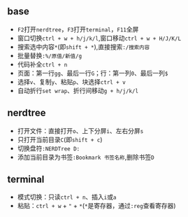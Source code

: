 ## base
- `F2`打开`nerdtree`，`F3`打开`terminal`，`F11`全屏
- 窗口切换`ctrl + w + h/j/k/l`,窗口移动`ctrl + w + H/J/K/L`
- 搜索选中内容`*`(即`shift + *`),直接搜索`:/搜索内容`
- 批量替换`:%/原值/新值/g`
- 代码补全`ctrl + n`
- 页面：第一行`gg`、最后一行`G`；行：第一列`0`、最后一列`$`
- 选择`v`、复制`y`、粘贴`p`、块选择`ctrl + v`
- 自动折行`set wrap`、折行间移动`g + h/j/k/l`

## nerdtree
- 打开文件：直接打开`o`、上下分屏`i`、左右分屏`s`
- 只打开当前目录`C`(即`shift + c`)
- 切换盘符`:NERDTree D:`
- 添加当前目录为书签`:Bookmark 书签名称`,删除书签`D`

## terminal
- 模式切换：只读`ctrl + n`、插入`i`或`a`
- 粘贴：`ctrl + w` + `"` + `*`(`*`是寄存器，通过`:reg`查看寄存器)
